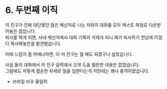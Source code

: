 # 6. 두번째 이직

이 친구가 진짜 대단했던 점은 메신저로 나눈 저와의 대화를 모두 텍스트 파일로 다운받아놓은 점입니다.  
퇴사를 하게 되면, 사내 메신저에서 대화 기록이 삭제가 되니 제가 퇴사하기 전날에 이걸 다 복사해놓은걸 발견했습니다.  
  
이때 느낌이 좀 어때냐하면, 아 저 친구는 뭘 해도 되겠구나 싶었습니다.  
  
사실 둘의 대화에서 저 친구 실력에서 크게 도움 될만한 내용은 없었습니다.  
그럼에도 저렇게 겸손한 자세로 일을 임한다는게 저한테는 꽤나 충격이였습니다.  

* 브라질 리우 올림픽